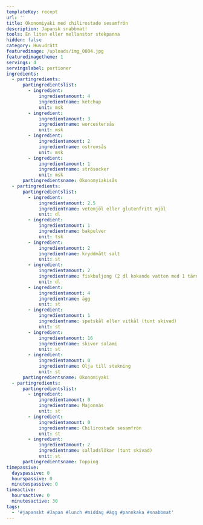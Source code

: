 ```yaml
---
templateKey: recept
url: ''
title: Okonomiyaki med chilirostade sesamfrön
description: Japansk snabbmat!
tools: En liten eller mellanstor stekpanna
hidden: false
category: Huvudrätt
featuredimage: /uploads/img_0804.jpg
featuredimagetheme: 1
servings: 4
servingslabel: portioner
ingredients:
  - partingredients:
      partingredientslist:
        - ingredient:
            ingredientamount: 4
            ingredientname: ketchup
            unit: msk
        - ingredient:
            ingredientamount: 3
            ingredientname: worcestersås
            unit: msk
        - ingredient:
            ingredientamount: 2
            ingredientname: ostronsås
            unit: msk
        - ingredient:
            ingredientamount: 1
            ingredientname: strösocker
            unit: msk
      partingredientsname: Okonomyiakisås
  - partingredients:
      partingredientslist:
        - ingredient:
            ingredientamount: 2.5
            ingredientname: vetemjöl eller glutenfritt mjöl
            unit: dl
        - ingredient:
            ingredientamount: 1
            ingredientname: bakpulver
            unit: tsk
        - ingredient:
            ingredientamount: 2
            ingredientname: kryddmått salt
            unit: st
        - ingredient:
            ingredientamount: 2
            ingredientname: fiskbuljong (2 dl kokande vatten med 1 tärning buljong)
            unit: dl
        - ingredient:
            ingredientamount: 4
            ingredientname: ägg
            unit: st
        - ingredient:
            ingredientamount: 1
            ingredientname: spetskål eller vitkål (tunt skivad)
            unit: st
        - ingredient:
            ingredientamount: 16
            ingredientname: skivor salami
            unit: st
        - ingredient:
            ingredientamount: 0
            ingredientname: Olja till stekning
            unit: st
      partingredientsname: Okonomiyaki
  - partingredients:
      partingredientslist:
        - ingredient:
            ingredientamount: 0
            ingredientname: Majonnäs
            unit: st
        - ingredient:
            ingredientamount: 0
            ingredientname: Chilirostade sesamfrön
            unit: st
        - ingredient:
            ingredientamount: 2
            ingredientname: salladslökar (tunt skivad)
            unit: st
      partingredientsname: Topping
timepassive:
  dayspassive: 0
  hourspassive: 0
  minutespassive: 0
timeactive:
  hoursactive: 0
  minutesactive: 30
tags:
  - '#japanskt #Japan #lunch #middag #ägg #pannkaka #snabbmat'
---
```


